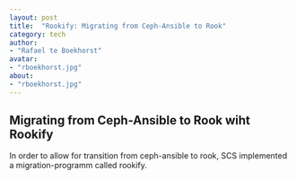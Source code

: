```yaml
---
layout: post
title:  "Rookify: Migrating from Ceph-Ansible to Rook"
category: tech
author:
- "Rafael te Boekhorst"
avatar:
- "rboekhorst.jpg"
about:
- "rboekhorst.jpg"
---
```


## Migrating from Ceph-Ansible to Rook wiht Rookify

In order to allow for transition from ceph-ansible to rook, SCS implemented a migration-programm called rookify.